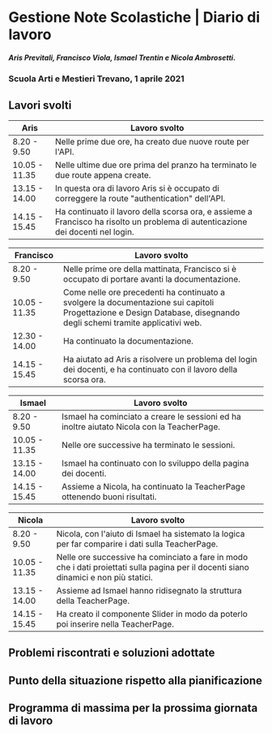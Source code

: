 # Gestione Note Scolastiche | Diario di lavoro

##### Aris Previtali, Francisco Viola, Ismael Trentin e Nicola Ambrosetti.

### Scuola Arti e Mestieri Trevano, 1 aprile 2021 

## Lavori svolti

| Aris          | Lavoro svolto                                                                                                          |
| ------------- | ---------------------------------------------------------------------------------------------------------------------- |
| 8.20 - 9.50   | Nelle prime due ore, ha creato due nuove route per l'API.|
| 10.05 - 11.35 | Nelle ultime due ore prima del pranzo ha terminato le due route appena create.|
| 13.15 - 14.00 | In questa ora di lavoro Aris si è occupato di correggere la route "authentication" dell'API.|
| 14.15 - 15.45 | Ha continuato il lavoro della scorsa ora, e assieme a Francisco ha risolto un problema di autenticazione dei docenti nel login.|

| Francisco     | Lavoro svolto                                                                                                          |
| ------------- | ---------------------------------------------------------------------------------------------------------------------- |
| 8.20 - 9.50   | Nelle prime ore della mattinata, Francisco si è occupato di portare avanti la documentazione.|
| 10.05 - 11.35 | Come nelle ore precedenti ha continuato a svolgere la documentazione sui capitoli Progettazione e Design Database, disegnando degli schemi tramite applicativi web.|
| 12.30 - 14.00 | Ha continuato la documentazione.|
| 14.15 - 15.45 | Ha aiutato ad Aris a risolvere un problema del login dei docenti, e ha continuato con il lavoro della scorsa ora.|

| Ismael        | Lavoro svolto                                                                                                                                    |
| ------------- | ------------------------------------------------------------------------------------------------------------------------------------------------ |
| 8.20 - 9.50   | Ismael ha cominciato a creare le sessioni ed ha inoltre aiutato Nicola con la TeacherPage.|
| 10.05 - 11.35 | Nelle ore successive ha terminato le sessioni.|
| 13.15 - 14.00 | Ismael ha continuato con lo sviluppo della pagina dei docenti.|
| 14.15 - 15.45 | Assieme a Nicola, ha continuato la TeacherPage ottenendo buoni risultati.|

| Nicola        | Lavoro svolto                                                                                                                                                                                                    |
| ------------- | ---------------------------------------------------------------------------------------------------------------------------------------------------------------------------------------------------------------- |
| 8.20 - 9.50   | Nicola, con l'aiuto di Ismael ha sistemato la logica per far comparire i dati sulla TeacherPage.|
| 10.05 - 11.35 | Nelle ore successive ha cominciato a fare in modo che i dati proiettati sulla pagina per il docenti siano dinamici e non più statici.|
| 13.15 - 14.00 | Assieme ad Ismael hanno ridisegnato la struttura della TeacherPage.|
| 14.15 - 15.45 | Ha creato il componente Slider in modo da poterlo poi inserire nella TeacherPage.|

## Problemi riscontrati e soluzioni adottate


## Punto della situazione rispetto alla pianificazione


## Programma di massima per la prossima giornata di lavoro


